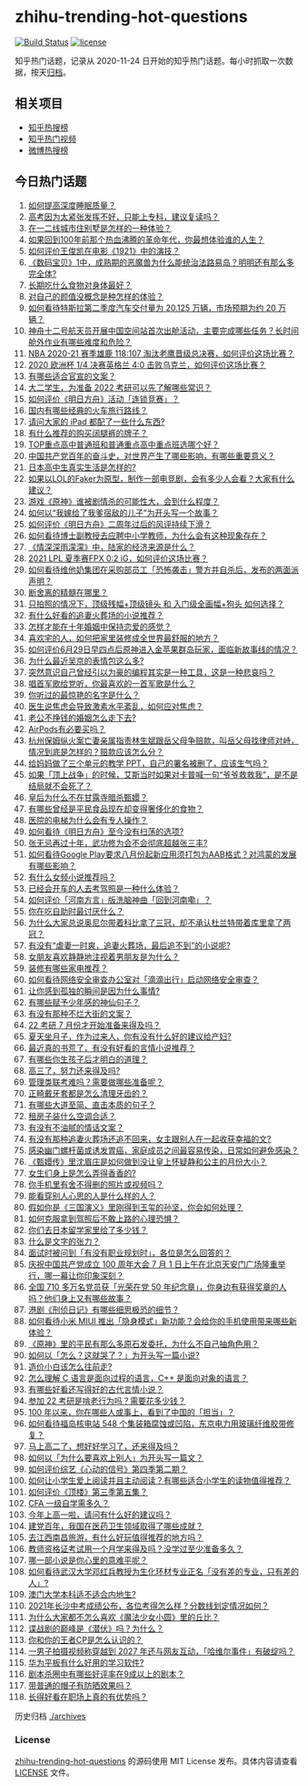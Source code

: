 # zhihu-trending-hot-questions

[![Build Status](https://github.com/justjavac/zhihu-trending-hot-questions/workflows/ci/badge.svg?branch=master)](https://github.com/justjavac/zhihu-trending-hot-questions/actions)
[![license](https://img.shields.io/github/license/justjavac/zhihu-trending-hot-questions)](https://github.com/justjavac/zhihu-trending-hot-questions/blob/master/LICENSE)

知乎热门话题，记录从 2020-11-24 日开始的知乎热门话题。每小时抓取一次数据，按天[归档](./archives)。

## 相关项目

- [知乎热搜榜](https://github.com/justjavac/zhihu-trending-top-search)
- [知乎热门视频](https://github.com/justjavac/zhihu-trending-hot-video)
- [微博热搜榜](https://github.com/justjavac/weibo-trending-hot-search)

## 今日热门话题

<!-- BEGIN -->
<!-- 最后更新时间 Sun Jul 04 2021 15:01:32 GMT+0800 (China Standard Time) -->

1. [如何提高深度睡眠质量？](https://www.zhihu.com/question/21367788)
2. [高考因为太紧张发挥不好，只能上专科，建议复读吗？](https://www.zhihu.com/question/468480228)
3. [在一二线城市住别墅是怎样的一种体验？](https://www.zhihu.com/question/350485995)
4. [如果回到100年前那个热血沸腾的革命年代，你最想体验谁的人生？](https://www.zhihu.com/question/460118166)
5. [如何评价王俊凯在电影《1921》中的演技？](https://www.zhihu.com/question/468558447)
6. [《数码宝贝》1中，成熟期的恶魔兽为什么能统治法路易岛？明明还有那么多完全体?](https://www.zhihu.com/question/37187108)
7. [长期吃什么食物对身体最好？](https://www.zhihu.com/question/455630164)
8. [对自己的颜值没概念是种怎样的体验？](https://www.zhihu.com/question/309262006)
9. [如何看待特斯拉第二季度汽车交付量为 20.125 万辆，市场预期为约 20
   万辆？](https://www.zhihu.com/question/469602719)
10. [神舟十二号航天员开展中国空间站首次出舱活动，主要完成哪些任务？长时间舱外作业有哪些难度和危险？](https://www.zhihu.com/question/469911953)
11. [NBA 2020-21 赛季雄鹿 118:107
    淘汰老鹰晋级总决赛，如何评价这场比赛？](https://www.zhihu.com/question/469901211)
12. [2020 欧洲杯 1/4 决赛英格兰 4:0
    击败乌克兰，如何评价这场比赛？](https://www.zhihu.com/question/469893448)
13. [有哪些适合官宣的文案？](https://www.zhihu.com/question/436157838)
14. [大二学生，为准备 2022 考研可以先了解哪些常识？](https://www.zhihu.com/question/400494597)
15. [如何评价《明日方舟》活动「连锁竞赛」？](https://www.zhihu.com/question/469569572)
16. [国内有哪些经典的火车旅行路线？](https://www.zhihu.com/question/469093965)
17. [请问大家的 iPad 都配了一些什么东西?](https://www.zhihu.com/question/441947056)
18. [有什么推荐的购买阔腿裤的牌子？](https://www.zhihu.com/question/40872962)
19. [TOP重点高中普通班和普通重点高中重点班选哪个好？](https://www.zhihu.com/question/461031307)
20. [中国共产党百年的奋斗史，对世界产生了哪些影响，有哪些重要意义？](https://www.zhihu.com/question/469274581)
21. [日本高中生真实生活是怎样的?](https://www.zhihu.com/question/358652855)
22. [如果以LOL的Faker为原型，制作一部电竞剧，会有多少人会看？大家有什么建议？](https://www.zhihu.com/question/467272877)
23. [游戏《原神》谁被剧情杀的可能性大，会到什么程度？](https://www.zhihu.com/question/466856390)
24. [如何以“我嫁给了我爹宿敌的儿子”为开头写一个故事？](https://www.zhihu.com/question/425380931)
25. [如何评价《明日方舟》二周年过后的风评持续下滑？](https://www.zhihu.com/question/469788139)
26. [如何看待博士副教授去应聘中小学教师，为什么会有这种现象存在？](https://www.zhihu.com/question/469006927)
27. [《情深深雨濛濛》中，陆家的经济来源是什么？](https://www.zhihu.com/question/54479741)
28. [2021 LPL 夏季赛FPX 0:2 iG，如何评价这场比赛？](https://www.zhihu.com/question/469808758)
29. [如何看待维他奶集团在采购部员工「恐怖袭击」警方并自杀后，发布的两面派声明？](https://www.zhihu.com/question/469732478)
30. [断舍离的精髓在哪里？](https://www.zhihu.com/question/25044125)
31. [只拍照的情况下，顶级残幅+顶级镜头 和 入门级全画幅+狗头
    如何选择？](https://www.zhihu.com/question/467675765)
32. [有什么好看的追妻火葬场的小说推荐？](https://www.zhihu.com/question/463126197)
33. [怎样才能在十年婚姻中保持恋爱的感觉？](https://www.zhihu.com/question/458200334)
34. [喜欢宅的人，如何把家里装修成全世界最舒服的地方？](https://www.zhihu.com/question/35781319)
35. [如何评价6月29日早四点后原神进入金苹果群岛玩家，面临新故事线的情况？](https://www.zhihu.com/question/468978856)
36. [为什么最近吴京的表情包这么多?](https://www.zhihu.com/question/459051105)
37. [突然意识自己曾经引以为豪的编程其实是一种工具，这是一种悲哀吗？](https://www.zhihu.com/question/469223256)
38. [唱首军歌给党听，你最喜欢的一首军歌是什么？](https://www.zhihu.com/question/469697834)
39. [你听过的最惊艳的名字是什么？](https://www.zhihu.com/question/265694919)
40. [医生说焦虑会导致激素水平紊乱，如何应对焦虑？](https://www.zhihu.com/question/469907164)
41. [老公不挣钱的婚姻怎么走下去?](https://www.zhihu.com/question/374704037)
42. [AirPods有必要买吗？](https://www.zhihu.com/question/465884888)
43. [杭州保姆纵火案亡妻亲属指责林生斌跟岳父母争赔款，叫岳父母找律师对峙，情况到底是怎样的？赔款应该怎么分？](https://www.zhihu.com/question/469306984)
44. [给妈妈做了三个单元的教学 PPT，自己的署名被删了，应该生气吗？](https://www.zhihu.com/question/466380653)
45. [如果「顶上战争」的时候，艾斯当时如果对卡普喊一句“爷爷救救我”，是不是结局就不会死了？](https://www.zhihu.com/question/275781764)
46. [皇后为什么不在甘露寺暗杀甄嬛？](https://www.zhihu.com/question/323782581)
47. [有哪些曾经是平民食品现在却变得奢侈化的食物？](https://www.zhihu.com/question/468524945)
48. [医院的电梯为什么会有专人操作？](https://www.zhihu.com/question/275348817)
49. [如何看待《明日方舟》至今没有扫荡的选项?](https://www.zhihu.com/question/469337436)
50. [张无忌再过十年，武功修为会不会彻底超越张三丰?](https://www.zhihu.com/question/458327600)
51. [如何看待Google
    Play要求八月份起新应用须打包为AAB格式？对鸿蒙的发展有哪些影响？](https://www.zhihu.com/question/469588431)
52. [有什么女频小说推荐吗？](https://www.zhihu.com/question/457795893)
53. [已经会开车的人去考驾照是一种什么体验？](https://www.zhihu.com/question/61195942)
54. [如何评价「河南方言」版洗脑神曲「回到河南嘞」？](https://www.zhihu.com/question/469090177)
55. [你在吃自助时最讨厌什么？](https://www.zhihu.com/question/63212359)
56. [为什么大家总说奥尼尔带着科比拿了三冠，却不承认杜兰特带着库里拿了两冠？](https://www.zhihu.com/question/466820448)
57. [有没有“虐妻一时爽，追妻火葬场，最后追不到”的小说呢?](https://www.zhihu.com/question/397071668)
58. [女朋友喜欢静静地注视着男朋友是为什么？](https://www.zhihu.com/question/309919749)
59. [装修有哪些家电推荐？](https://www.zhihu.com/question/59782502)
60. [如何看待网络安全审查办公室对「滴滴出行」启动网络安全审查？](https://www.zhihu.com/question/469590210)
61. [让你感到孤独的瞬间是因为什么事情?](https://www.zhihu.com/question/465940944)
62. [有哪些赋予少年感的神仙句子？](https://www.zhihu.com/question/464697831)
63. [有没有那种不烂大街的文案？](https://www.zhihu.com/question/466067005)
64. [22 考研 7 月份才开始准备来得及吗？](https://www.zhihu.com/question/461398813)
65. [夏天坐月子，作为过来人，你有没有什么好的建议给产妇?](https://www.zhihu.com/question/460231954)
66. [最近真的书荒了，有没有好看的言情小说推荐？](https://www.zhihu.com/question/465306659)
67. [有哪些你生孩子后才明白的道理？](https://www.zhihu.com/question/463303641)
68. [高三了，努力还来得及吗?](https://www.zhihu.com/question/464944548)
69. [管理类联考难吗？需要做哪些准备呢？](https://www.zhihu.com/question/339992123)
70. [正畸戴牙套都是怎么清理牙齿的？](https://www.zhihu.com/question/458630145)
71. [有哪些大道至简、直击本质的句子？](https://www.zhihu.com/question/466361764)
72. [租房子装什么空调合适？](https://www.zhihu.com/question/456683441)
73. [有没有不油腻的情话文案？](https://www.zhihu.com/question/461738801)
74. [有没有那种追妻火葬场还追不回来，女主跟别人在一起收获幸福的文?](https://www.zhihu.com/question/408254252)
75. [感染幽门螺杆菌或诱发胃癌，家庭成员之间最容易传染，日常如何避免感染？](https://www.zhihu.com/question/469701438)
76. [《甄嬛传》里沈眉庄是如何做到没让皇上怀疑静和公主的月份大小？](https://www.zhihu.com/question/451619488)
77. [女生们身上是怎么弄得香香的?](https://www.zhihu.com/question/285951733)
78. [你手机里有舍不得删的照片或视频吗？](https://www.zhihu.com/question/312849874)
79. [能看穿别人心思的人是什么样的人？](https://www.zhihu.com/question/27095943)
80. [假如你是《三国演义》里刚得到玉玺的孙坚，你会如何处理？](https://www.zhihu.com/question/468740811)
81. [如何克服拿到驾照后不敢上路的心理恐惧？](https://www.zhihu.com/question/378244895)
82. [你们去日本留学家里给了多少钱？](https://www.zhihu.com/question/349176242)
83. [什么是文字的张力？](https://www.zhihu.com/question/20815158)
84. [面试时被问到「有没有职业规划时」，各位是怎么回答的？](https://www.zhihu.com/question/19850945)
85. [庆祝中国共产党成立 100 周年大会 7 月 1
    日上午在北京天安门广场隆重举行，哪一幕让你印象深刻？](https://www.zhihu.com/question/469219832)
86. [全国 710 多万名党员获「光荣在党 50
    年纪念章」，你身边有获得奖章的人吗？他们身上又有哪些故事？](https://www.zhihu.com/question/469220759)
87. [港剧《刑侦日记》有哪些细思极恐的细节？](https://www.zhihu.com/question/465226369)
88. [如何看待小米 MIUI
    推出「隐身模式」新功能？会给你的手机使用带来哪些新体验？](https://www.zhihu.com/question/469242892)
89. [《原神》里的平民有那么多原石发委托，为什么不自己抽角色用？](https://www.zhihu.com/question/462697256)
90. [如何以「怎么？这就哭了？」为开头写一篇小说?](https://www.zhihu.com/question/453484837)
91. [造价小白该怎么往前走?](https://www.zhihu.com/question/459896991)
92. [怎么理解 C 语言是面向过程的语言，C++ 是面向对象的语言？](https://www.zhihu.com/question/24425316)
93. [有哪些好看还写得好的古代言情小说？](https://www.zhihu.com/question/305808724)
94. [参加 22 考研是啃老行为吗？需要花多少钱？](https://www.zhihu.com/question/469453406)
95. [100 年以来，你在哪些人或事上，看到了中国的「担当」？](https://www.zhihu.com/question/469083054)
96. [如何看待福岛核电站 548
    个集装箱腐蚀或凹陷，东京电力用玻璃纤维胶带修复？](https://www.zhihu.com/question/469544314)
97. [马上高二了，想好好学习了，还来得及吗？](https://www.zhihu.com/question/464340442)
98. [如何以「为什么要喜欢上别人」为开头写一篇文？](https://www.zhihu.com/question/443120413)
99. [如何评价综艺《心动的信号》第四季第二期？](https://www.zhihu.com/question/469588792)
100. [如何让小学生爱上阅读并且主动阅读？有哪些适合小学生的读物值得推荐？](https://www.zhihu.com/question/20298114)
101. [如何评价《顶楼》第三季第五集？](https://www.zhihu.com/question/469569647)
102. [CFA 一级自学需多久？](https://www.zhihu.com/question/46129772)
103. [今年上高一啦，请问有什么好的建议吗？](https://www.zhihu.com/question/467877062)
104. [建党百年，我国在医药卫生领域取得了哪些成就？](https://www.zhihu.com/question/468756547)
105. [去江西南昌旅游，有什么好玩值得推荐的地方吗？](https://www.zhihu.com/question/348057500)
106. [教师资格证考试用一个月学来得及吗？没学过至少准备多久？](https://www.zhihu.com/question/412569772)
107. [哪一部小说是你心里的意难平呢？](https://www.zhihu.com/question/467675119)
108. [如何看待武汉大学邓红兵教授为生化环材专业正名「没有差的专业，只有差的人」?](https://www.zhihu.com/question/469600953)
109. [澳门大学本科适不适合内地生?](https://www.zhihu.com/question/371477684)
110. [2021年长沙中考成绩公布，各位考得怎么样？分数线划定情况如何？](https://www.zhihu.com/question/469625668)
111. [为什么大家都不怎么喜欢《魔法少女小圆》里的丘比？](https://www.zhihu.com/question/37154229)
112. [谍战剧的巅峰是《潜伏》吗？为什么？](https://www.zhihu.com/question/467430277)
113. [你和你的王者CP是怎么认识的？](https://www.zhihu.com/question/465183546)
114. [一男子拍摄视频称穿越到 2027
     年还与网友互动，「哈维尔事件」有破绽吗？](https://www.zhihu.com/question/466675842)
115. [华为平板有什么好用的学习软件?](https://www.zhihu.com/question/310728794)
116. [剧本杀圈中有哪些好评率在9成以上的剧本？](https://www.zhihu.com/question/376559705)
117. [带普通的帽子有防晒效果吗？](https://www.zhihu.com/question/444213755)
118. [长得好看在职场上真的有优势吗？](https://www.zhihu.com/question/461972771)

<!-- END -->

历史归档 [./archives](./archives)

### License

[zhihu-trending-hot-questions](https://github.com/justjavac/zhihu-trending-hot-questions)
的源码使用 MIT License 发布。具体内容请查看 [LICENSE](./LICENSE) 文件。
